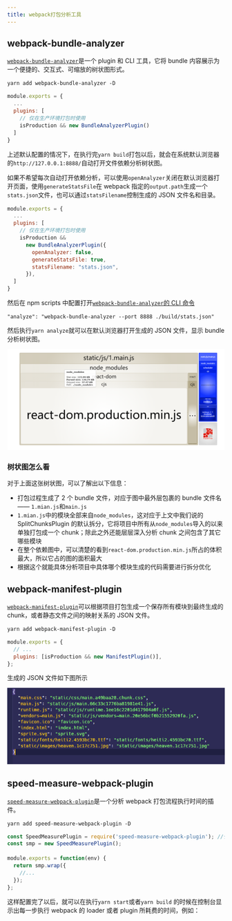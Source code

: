 ```yaml
---
title: webpack打包分析工具
---
```


## webpack-bundle-analyzer

[`webpack-bundle-analyzer`](https://github.com/webpack-contrib/webpack-bundle-analyzer)是一个 plugin 和 CLI 工具，它将 bundle 内容展示为一个便捷的、交互式、可缩放的树状图形式。

```shell
yarn add webpack-bundle-analyzer -D
```

```javascript
module.exports = {
  ...
  plugins: [
    // 仅在生产环境打包时使用
    isProduction && new BundleAnalyzerPlugin()
  ]
}
```

上述默认配置的情况下，在执行完`yarn build`打包以后，就会在系统默认浏览器的`http://127.0.0.1:8888/`自动打开文件依赖分析树状图。

如果不希望每次自动打开依赖分析，可以使用`openAnalyzer`关闭在默认浏览器打开页面，使用`generateStatsFile`在 webpack 指定的`output.path`生成一个`stats.json`文件，也可以通过`statsFilename`控制生成的 JSON 文件名和目录。

```javascript
module.exports = {
  ...
  plugins: [
    // 仅在生产环境打包时使用
    isProduction &&
      new BundleAnalyzerPlugin({
        openAnalyzer: false,
        generateStatsFile: true,
        statsFilename: "stats.json",
      }),
  ]
}
```

然后在 npm scripts 中配置打开[`webpack-bundle-analyzer`的 CLI 命令](https://github.com/webpack-contrib/webpack-bundle-analyzer#options-for-cli)

```shell
"analyze": "webpack-bundle-analyzer --port 8888 ./build/stats.json"
```

然后执行`yarn analyze`就可以在默认浏览器打开生成的 JSON 文件，显示 bundle 分析树状图。

![image-20200906184523080](../images/image-20200906184523080.png)

### 树状图怎么看

对于上面这张树状图，可以了解出以下信息：

- 打包过程生成了 2 个 bundle 文件，对应于图中最外层包裹的 bundle 文件名 —— `1.mian.js`和`main.js`
- `1.mian.js`中的模块全部来自`node_modules`，这对应于上文中我们说的 SplitChunksPlugin 的默认拆分，它将项目中所有从`node_modules`导入的以来单独打包成一个 chunk；除此之外还能层层深入分析 chunk 之间包含了其它哪些模块
- 在整个依赖图中，可以清楚的看到`react-dom.production.min.js`所占的体积最大，所以它占的图的面积最大
- 根据这个就能具体分析项目中具体哪个模块生成的代码需要进行拆分优化

## webpack-manifest-plugin

[`webpack-manifest-plugin`](https://github.com/danethurber/webpack-manifest-plugin)可以根据项目打包生成一个保存所有模块到最终生成的 chunk，或者静态文件之间的映射关系的 JSON 文件。

```shell
yarn add webpack-manifest-plugin -D
```

```javascript
module.exports = {
  // ...
  plugins: [isProduction && new ManifestPlugin()],
};
```

生成的 JSON 文件如下图所示

![image-20200907113859483](../images/image-20200907113859483.png)

## speed-measure-webpack-plugin

[`speed-measure-webpack-plugin`](https://github.com/stephencookdev/speed-measure-webpack-plugin)是一个分析 webpack 打包流程执行时间的插件。

```shell
yarn add speed-measure-webpack-plugin -D
```

```javascript
const SpeedMeasurePlugin = require('speed-measure-webpack-plugin'); //代码打包速度分析工具
const smp = new SpeedMeasurePlugin();

module.exports = function(env) {
  return smp.wrap({
    //...
  });
};
```

这样配置完了以后，就可以在执行`yarn start`或者`yarn build` 的时候在控制台显示出每一步执行 webpack 的 loader 或者 plugin 所耗费的时间，例如：
